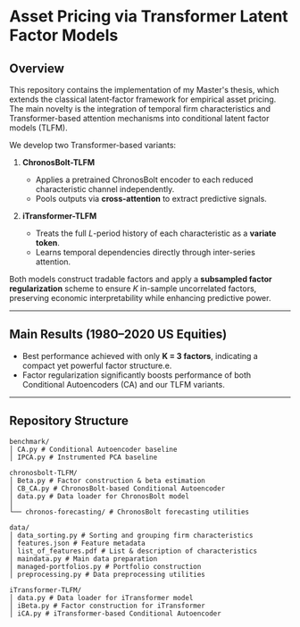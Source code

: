# Asset Pricing via Transformer Latent Factor Models

## Overview
This repository contains the implementation of my Master's thesis, which extends the classical latent‐factor framework for empirical asset pricing.  
The main novelty is the integration of temporal firm characteristics and Transformer-based attention mechanisms into conditional latent factor models (TLFM).

We develop two Transformer-based variants:

1. **ChronosBolt-TLFM**  
   - Applies a pretrained ChronosBolt encoder to each reduced characteristic channel independently.  
   - Pools outputs via **cross-attention** to extract predictive signals.

2. **iTransformer-TLFM**  
   - Treats the full $L$-period history of each characteristic as a **variate token**.  
   - Learns temporal dependencies directly through inter-series attention.

Both models construct tradable factors and apply a **subsampled factor regularization** scheme to ensure $K$ in-sample uncorrelated factors, preserving economic interpretability while enhancing predictive power.

---

## Main Results (1980–2020 US Equities)
- Best performance achieved with only **K = 3 factors**, indicating a compact yet powerful factor structure.e.
- Factor regularization significantly boosts performance of both Conditional Autoencoders (CA) and our TLFM variants.

---

## Repository Structure

```
benchmark/
│ CA.py # Conditional Autoencoder baseline
│ IPCA.py # Instrumented PCA baseline

chronosbolt-TLFM/
│ Beta.py # Factor construction & beta estimation
│ CB_CA.py # ChronosBolt-based Conditional Autoencoder
│ data.py # Data loader for ChronosBolt model
│
└── chronos-forecasting/ # ChronosBolt forecasting utilities

data/
│ data_sorting.py # Sorting and grouping firm characteristics
│ features.json # Feature metadata
│ list_of_features.pdf # List & description of characteristics
│ maindata.py # Main data preparation
│ managed-portfolios.py # Portfolio construction
│ preprocessing.py # Data preprocessing utilities

iTransformer-TLFM/
│ data.py # Data loader for iTransformer model
│ iBeta.py # Factor construction for iTransformer
│ iCA.py # iTransformer-based Conditional Autoencoder
```
